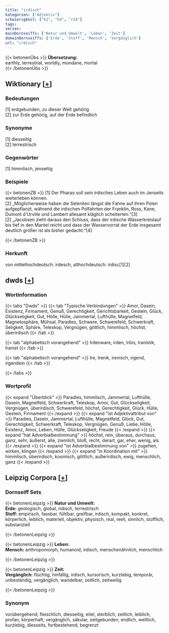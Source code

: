 ```yaml
---
title: "irdisch"
kategorien: ["Adjektiv"]
schwierigkeit: ["k2", "h4", "r18"]
tags:
series:
mainDornseiffs: ['Natur und Umwelt', 'Leben', 'Zeit']
domainDornseiffs: ['Erde', 'Stoff', 'Mensch', 'Vergänglich']
url: "irdisch"
---
```


{{< betonenÜbs >}}
**Übersetzung:**  
earthly, terrestrial, worldly, mundane, mortal  
{{< /betonenÜbs >}}

## Wiktionary [[+](https://de.wiktionary.org/wiki/irdisch)]

### Bedeutungen
[1] erdgebunden, zu dieser Welt gehörig  
[2] zur Erde gehörig, auf der Erde befindlich  

### Synonyme
[1] diesseitig  
[2] terrestrisch  

### Gegenwörter
[1] himmlisch, jenseitig  

### Beispiele
{{< betonenZB >}}
[1] Der Pharao soll sein irdisches Leben auch im Jenseits weiterleben können.  
[2] „Möglicherweise haben die Seleniten längst die Fahne auf ihren Polen aufgepflanzt, während die irdischen Polfahrten der Franklin, Ross, Kane, Dumont d'Urville und Lambert allesamt kläglich scheiterten.“[3]  
[2] „Jacobsen zieht daraus den Schluss, dass der irdische Wasserkreislauf bis tief in den Mantel reicht und dass der Wasservorrat der Erde insgesamt deutlich größer ist als bisher gedacht.“[4]  

{{< /betonenZB >}}
### Herkunft
von mittelhochdeutsch: irdesch, althochdeutsch: irdisc[1][2]  



## dwds [[+](https://www.dwds.de/wb/irdisch)]

### Wortinformation
{{< tabs "Dwds" >}}
{{< tab "Typische Verbindungen" >}}
Amor, Dasein, Existenz, Firmament, Genuß, Gerechtigkeit, Gerichtsbarkeit, Gestein, Glück, Glückseligkeit, Gut, Hölle, Hülle, Jammertal, Lufthülle, Magnetfeld, Magnetosphäre, Mühsal, Paradies, Schwere, Schwerefeld, Schwerkraft, Seligkeit, Sphäre, Teleskop, Vergnügen, göttlich, himmlisch, höchst, überirdisch
{{< /tab >}}

{{< tab "alphabetisch vorangehend" >}}
Irdenware, irden, Irbis, Iranistik, Iranist
{{< /tab >}}

{{< tab "alphabetisch vorangehend" >}}
Ire, Irenik, irenisch, irgend, irgendein
{{< /tab >}}

{{< /tabs >}}

### Wortprofil
{{< expand "Überblick" >}} Paradies, himmlisch, Jammertal, Lufthülle, Dasein, Magnetfeld, Schwerkraft, Teleskop, Amor, Gut, Glückseligkeit, Vergnügen, überirdisch, Schwerefeld, höchst, Gerechtigkeit, Glück, Hülle, Gestein, Firmament {{< /expand >}}
{{< expand "ist Adjektivattribut von" >}} Paradies, Dasein, Jammertal, Lufthülle, Magnetfeld, Glück, Gut, Gerechtigkeit, Schwerkraft, Teleskop, Vergnügen, Genuß, Liebe, Hölle, Existenz, Amor, Leben, Hülle, Glückseligkeit, Freude {{< /expand >}}
{{< expand "hat Adverbialbestimmung" >}} höchst, rein, überaus, durchaus, ganz, sehr, äußerst, alle, ziemlich, bloß, recht, derart, gar, eher, wenig, als {{< /expand >}}
{{< expand "ist Adverbialbestimmung von" >}} zugehen, wirken, klingen {{< /expand >}}
{{< expand "in Koordination mit" >}} himmlisch, überirdisch, kosmisch, göttlich, außerirdisch, ewig, menschlich, ganz {{< /expand >}}

## Leipzig Corpora [[+](https://corpora.uni-leipzig.de/en/res?word=irdisch&corpusId=deu_newscrawl-public_2018)]

### Dornseiff Sets
{{< betonenLeipzig >}}
**Natur und Umwelt:**  
**Erde:** geologisch, global, irdisch, terrestrisch  
**Stoff:** empirisch, fassbar, fühlbar, greifbar, irdisch, kompakt, konkret, körperlich, leiblich, materiell, objektiv, physisch, real, reell, sinnlich, stofflich, substanziell  

{{< /betonenLeipzig >}}


{{< betonenLeipzig >}}
**Leben:**  
**Mensch:** anthropomorph, humanoid, irdisch, menschenähnlich, menschlich  

{{< /betonenLeipzig >}}


{{< betonenLeipzig >}}
**Zeit:**  
**Vergänglich:** flüchtig, hinfällig, irdisch, kursorisch, kurzlebig, temporär, unbeständig, vergänglich, wandelbar, zeitlich, zeitweilig  

{{< /betonenLeipzig >}}

### Synonym
vorübergehend, fleischlich, diesseitig, eitel, sterblich, zeitlich, leiblich, profan, körperhaft, vergänglich, säkular, zeitgebunden, endlich, weltlich, kurzlebig, diesseits, fortbestehend, begrenzt

